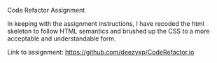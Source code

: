 Code Refactor Assignment

In keeping with the assignment instructions, I have recoded the html skeleton to follow HTML semantics and brushed up the CSS to a more acceptable and understandable form.

Link to assignment: https://github.com/deezyxp/CodeRefactor.io